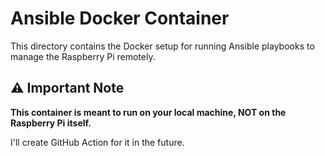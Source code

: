 # Ansible Docker Container

This directory contains the Docker setup for running Ansible playbooks to manage the Raspberry Pi remotely.

## ⚠️ Important Note

**This container is meant to run on your local machine, NOT on the Raspberry Pi itself.**

I'll create GitHub Action for it in the future.